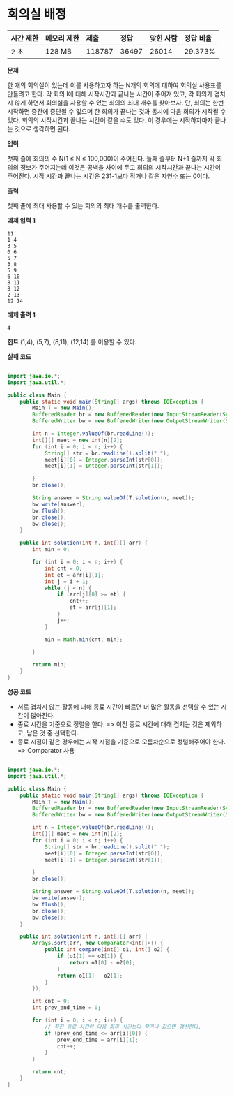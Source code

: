 # 회의실 배정

| 시간 제한 | 메모리 제한 | 제출   | 정답  | 맞힌 사람 | 정답 비율 |
| :-------- | :---------- | :----- | :---- | :-------- | :-------- |
| 2 초      | 128 MB      | 118787 | 36497 | 26014     | 29.373%   |

**문제**

한 개의 회의실이 있는데 이를 사용하고자 하는 N개의 회의에 대하여 회의실 사용표를 만들려고 한다. 각 회의 I에 대해 시작시간과 끝나는 시간이 주어져 있고, 각 회의가 겹치지 않게 하면서 회의실을 사용할 수 있는 회의의 최대 개수를 찾아보자. 단, 회의는 한번 시작하면 중간에 중단될 수 없으며 한 회의가 끝나는 것과 동시에 다음 회의가 시작될 수 있다. 회의의 시작시간과 끝나는 시간이 같을 수도 있다. 이 경우에는 시작하자마자 끝나는 것으로 생각하면 된다.

**입력**

첫째 줄에 회의의 수 N(1 ≤ N ≤ 100,000)이 주어진다. 둘째 줄부터 N+1 줄까지 각 회의의 정보가 주어지는데 이것은 공백을 사이에 두고 회의의 시작시간과 끝나는 시간이 주어진다. 시작 시간과 끝나는 시간은 231-1보다 작거나 같은 자연수 또는 0이다.

**출력**

첫째 줄에 최대 사용할 수 있는 회의의 최대 개수를 출력한다.

**예제 입력 1**

```
11
1 4
3 5
0 6
5 7
3 8
5 9
6 10
8 11
8 12
2 13
12 14
```

**예제 출력 1**

```
4
```

**힌트**
(1,4), (5,7), (8,11), (12,14) 를 이용할 수 있다.

**실패 코드**

```java

import java.io.*;
import java.util.*;

public class Main {
    public static void main(String[] args) throws IOException {
        Main T = new Main();
        BufferedReader br = new BufferedReader(new InputStreamReader(System.in));
        BufferedWriter bw = new BufferedWriter(new OutputStreamWriter(System.out));

        int n = Integer.valueOf(br.readLine());
        int[][] meet = new int[n][2];
        for (int i = 0; i < n; i++) {
            String[] str = br.readLine().split(" ");
            meet[i][0] = Integer.parseInt(str[0]);
            meet[i][1] = Integer.parseInt(str[1]);

        }
        br.close();

        String answer = String.valueOf(T.solution(n, meet));
        bw.write(answer);
        bw.flush();
        br.close();
        bw.close();
    }

    public int solution(int n, int[][] arr) {
        int min = 0;

        for (int i = 0; i < n; i++) {
            int cnt = 0;
            int et = arr[i][1];
            int j = i + 1;
            while (j < n) {
                if (arr[j][0] >= et) {
                    cnt++;
                    et = arr[j][1];
                }
                j++;
            }

            min = Math.min(cnt, min);

        }

        return min;
    }
}
```

**성공 코드**

- 서로 겹치지 않는 활동에 대해 종료 시간이 빠르면 더 많은 활동을 선택할 수 있는 시간이 많아진다.
- 종료 시간을 기준으로 정렬을 한다. => 이전 종료 시간에 대해 겹치는 것은 제외하고, 남은 것 중 선택한다.
- 종료 시점이 같은 경우에는 시작 시점을 기준으로 오름차순으로 정렬해주어야 한다. => Comparator 사용

```java

import java.io.*;
import java.util.*;

public class Main {
    public static void main(String[] args) throws IOException {
        Main T = new Main();
        BufferedReader br = new BufferedReader(new InputStreamReader(System.in));
        BufferedWriter bw = new BufferedWriter(new OutputStreamWriter(System.out));

        int n = Integer.valueOf(br.readLine());
        int[][] meet = new int[n][2];
        for (int i = 0; i < n; i++) {
            String[] str = br.readLine().split(" ");
            meet[i][0] = Integer.parseInt(str[0]);
            meet[i][1] = Integer.parseInt(str[1]);

        }
        br.close();

        String answer = String.valueOf(T.solution(n, meet));
        bw.write(answer);
        bw.flush();
        br.close();
        bw.close();
    }

    public int solution(int n, int[][] arr) {
        Arrays.sort(arr, new Comparator<int[]>() {
            public int compare(int[] o1, int[] o2) {
                if (o1[1] == o2[1]) {
                    return o1[0] - o2[0];
                }
                return o1[1] - o2[1];
            }
        });

        int cnt = 0;
        int prev_end_time = 0;

        for (int i = 0; i < n; i++) {
            // 직전 종료 시간이 다음 회의 시간보다 작거나 같으면 갱신한다.
            if (prev_end_time <= arr[i][0]) {
                prev_end_time = arr[i][1];
                cnt++;
            }
        }

        return cnt;
    }
}
```
